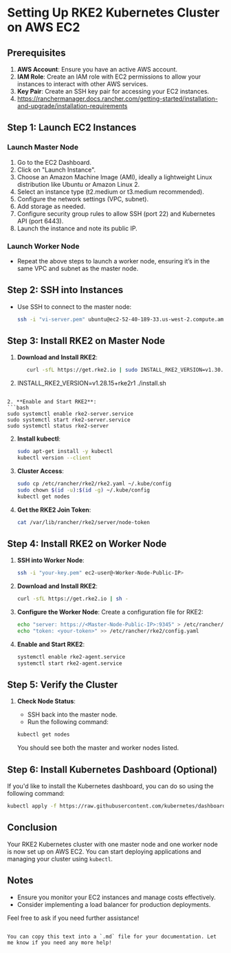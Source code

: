 # Setting Up RKE2 Kubernetes Cluster on AWS EC2

## Prerequisites
1. **AWS Account**: Ensure you have an active AWS account.
2. **IAM Role**: Create an IAM role with EC2 permissions to allow your instances to interact with other AWS services.
3. **Key Pair**: Create an SSH key pair for accessing your EC2 instances.
4. https://ranchermanager.docs.rancher.com/getting-started/installation-and-upgrade/installation-requirements

## Step 1: Launch EC2 Instances
### Launch Master Node
1. Go to the EC2 Dashboard.
2. Click on "Launch Instance".
3. Choose an Amazon Machine Image (AMI), ideally a lightweight Linux distribution like Ubuntu or Amazon Linux 2.
4. Select an instance type (t2.medium or t3.medium recommended).
5. Configure the network settings (VPC, subnet).
6. Add storage as needed.
7. Configure security group rules to allow SSH (port 22) and Kubernetes API (port 6443).
8. Launch the instance and note its public IP.

### Launch Worker Node
- Repeat the above steps to launch a worker node, ensuring it’s in the same VPC and subnet as the master node.

## Step 2: SSH into Instances
- Use SSH to connect to the master node:
  ```bash
  ssh -i "vi-server.pem" ubuntu@ec2-52-40-189-33.us-west-2.compute.amazonaws.com
  ```

## Step 3: Install RKE2 on Master Node
1. **Download and Install RKE2**:
   ```bash
      curl -sfL https://get.rke2.io | sudo INSTALL_RKE2_VERSION=v1.30.8+rke2r1 sh - | tee rke2_install.log

2.  INSTALL_RKE2_VERSION=v1.28.15+rke2r1 ./install.sh
   ```

2. **Enable and Start RKE2**:
   ```bash
   sudo systemctl enable rke2-server.service
   sudo systemctl start rke2-server.service
   sudo systemctl status rke2-server
   ```
2. **Install kubectl**:
   ```bash
   sudo apt-get install -y kubectl
   kubectl version --client
   ```
2. **Cluster Access**:
   ```bash
   sudo cp /etc/rancher/rke2/rke2.yaml ~/.kube/config
   sudo chown $(id -u):$(id -g) ~/.kube/config
   kubectl get nodes
   ```

3. **Get the RKE2 Join Token**:
   ```bash
   cat /var/lib/rancher/rke2/server/node-token
   ```

## Step 4: Install RKE2 on Worker Node
1. **SSH into Worker Node**:
   ```bash
   ssh -i "your-key.pem" ec2-user@<Worker-Node-Public-IP>
   ```

2. **Download and Install RKE2**:
   ```bash
   curl -sfL https://get.rke2.io | sh -
   ```

3. **Configure the Worker Node**:
   Create a configuration file for RKE2:
   ```bash
   echo "server: https://<Master-Node-Public-IP>:9345" > /etc/rancher/rke2/config.yaml
   echo "token: <your-token>" >> /etc/rancher/rke2/config.yaml
   ```

4. **Enable and Start RKE2**:
   ```bash
   systemctl enable rke2-agent.service
   systemctl start rke2-agent.service
   ```

## Step 5: Verify the Cluster
1. **Check Node Status**:
   - SSH back into the master node.
   - Run the following command:
   ```bash
   kubectl get nodes
   ```

   You should see both the master and worker nodes listed.

## Step 6: Install Kubernetes Dashboard (Optional)
If you'd like to install the Kubernetes dashboard, you can do so using the following command:
```bash
kubectl apply -f https://raw.githubusercontent.com/kubernetes/dashboard/v2.5.1/aio/deploy/recommended.yaml
```

## Conclusion
Your RKE2 Kubernetes cluster with one master node and one worker node is now set up on AWS EC2. You can start deploying applications and managing your cluster using `kubectl`.

## Notes
- Ensure you monitor your EC2 instances and manage costs effectively.
- Consider implementing a load balancer for production deployments.

Feel free to ask if you need further assistance!
```

You can copy this text into a `.md` file for your documentation. Let me know if you need any more help!